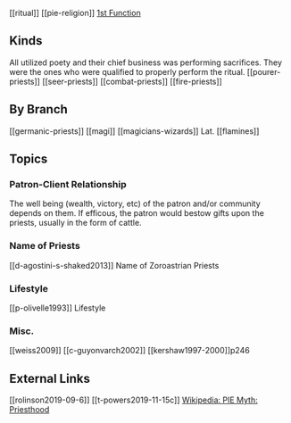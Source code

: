 [[ritual]] [[pie-religion]]
[1st Function](first-function-sovereignty.md)

## Kinds
All utilized poety and their chief business was performing sacrifices. They were the ones who were qualified to properly perform the ritual.
[[pourer-priests]]
[[seer-priests]]
[[combat-priests]]
[[fire-priests]]

## By Branch
[[germanic-priests]]
[[magi]]
[[magicians-wizards]]
Lat. [[flamines]]

## Topics 
### Patron-Client Relationship
The well being (wealth, victory, etc) of the patron and/or community depends on them. If efficous, the patron would bestow gifts upon the priests, usually in the form of cattle.
### Name of Priests
[[d-agostini-s-shaked2013]] Name of Zoroastrian Priests
### Lifestyle
[[p-olivelle1993]] Lifestyle
### Misc.
[[weiss2009]]
[[c-guyonvarch2002]]
[[kershaw1997-2000]]p246


## External Links
[[rolinson2019-09-6]]
[[t-powers2019-11-15c]]
[Wikipedia: PIE Myth: Priesthood](https://en.wikipedia.org/wiki/Proto-Indo-European-mythology#Priesthood)